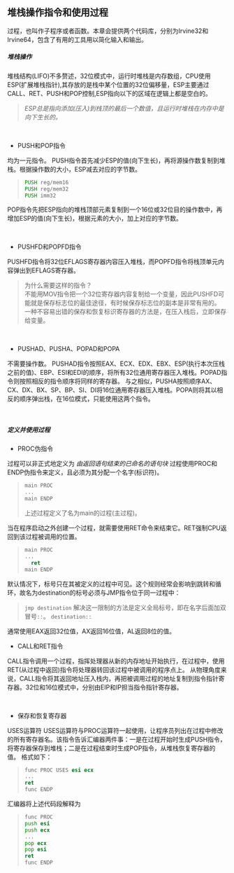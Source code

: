 ## 堆栈操作指令和使用过程

过程，也叫作子程序或者函数。本章会提供两个代码库，分别为Irvine32和Irvine64，包含了有用的工具用以简化输入和输出。

##### 堆栈操作

堆栈结构(LIFO)不多赘述，32位模式中，运行时堆栈是内存数组，CPU使用ESP(扩展堆栈指针),其存放的是栈中某个位置的32位偏移量，ESP主要通过CALL、RET、PUSH和POP控制,ESP指向以下的区域在逻辑上都是空白的。
>_ESP总是指向添加(压入)到栈顶的最后一个数值，且运行时堆栈在内存中是向下生长的。_

&emsp;

* PUSH和POP指令

均为一元指令。
PUSH指令首先减少ESP的值(向下生长)，再将源操作数复制到堆栈。根据操作数的大小，ESP减去对应的字节数。

> ```asm
> PUSH reg/mem16
> PUSH reg/mem32
> PUSH imm32
>```

POP指令先把ESP指向的堆栈顶部元素复制到一个16位或32位目的操作数中，再增加ESP的值(向下生长)，根据元素的大小，加上对应的字节数。

&emsp;

* PUSHFD和POPFD指令

PUSHFD指令将32位EFLAGS寄存器内容压入堆栈，而POPFD指令将栈顶单元内容弹出到EFLAGS寄存器。
> 为什么需要这样的指令？  
> 不能用MOV指令把一个32位寄存器内容复制给一个变量，因此PUSHFD可能就是保存标志位的最佳途径，有时候保存标志位的副本是非常有用的。  
> 一种不容易出错的保存和恢复标识寄存器的方法是，在压入栈后，立即保存给变量。

&emsp;

* PUSHAD、PUSHA、POPAD和POPA

不需要操作数。
PUSHAD指令按照EAX、ECX、EDX、EBX、ESP(执行本次压栈之前的值)、EBP、ESI和EDI的顺序，将所有32位通用寄存器压入堆栈。POPAD指令则按照相反的指令顺序将同样的寄存器。
与之相似，PUSHA按照顺序AX、CX、DX、BX、SP、BP、SI、DI将16位通用寄存器压入堆栈。POPA则将其以相反的顺序弹出栈，在16位模式，只能使用这两个指令。

&emsp;

##### 定义并使用过程

* PROC伪指令

过程可以非正式地定义为 _由返回语句结束的已命名的语句块_ 过程使用PROC和ENDP伪指令来定义，且必须为其分配一个名字(标识符)。
>
> ```asm
> main PROC
> ...
> main ENDP
> ```
>
> 上述过程定义了名为main的过程(主过程)。

当在程序启动之外创建一个过程，就需要使用RET命令来结束它。RET强制CPU返回到该过程被调用的位置。
>
> ```asm
> main PROC
> ...
>   ret
> main ENDP
> ```

默认情况下，标号只在其被定义的过程中可见。这个规则经常会影响到跳转和循环，故名为destination的标号必须与JMP指令位于同一过程中：
>`jmp destination`
解决这一限制的方法是定义全局标号，即在名字后面加双冒号`::`。
>`destination::`

通常使用EAX返回32位值，AX返回16位值，AL返回8位的值。

* CALL和RET指令

CALL指令调用一个过程，指挥处理器从新的内存地址开始执行，在过程中，使用RET(从过程中返回)指令将处理器转回该过程中被调用的程序点上。
从物理角度来说，CALL指令将其返回地址压入栈内，再把被调用过程的地址复制到指令指针寄存器。32位和16位模式中，分别由EIP和IP担当指令指针寄存器。

&emsp;

* 保存和恢复寄存器

USES运算符
USES运算符与PROC运算符一起使用，让程序员列出在过程中修改的所有寄存器名。该指令告诉汇编器两件事：一是在过程开始时生成PUSH指令，将寄存器保存到堆栈；二是在过程结束时生成POP指令，从堆栈恢复寄存器的值。
格式如下：

> ```asm
> func PROC USES esi ecx  
> ...
> ret
> func ENDP
> ```

汇编器将上述代码段解释为

> ```asm
> func PROC
> push esi
> push ecx
> ...
> pop ecx
> pop esi
> ret
> func ENDP
> ```
